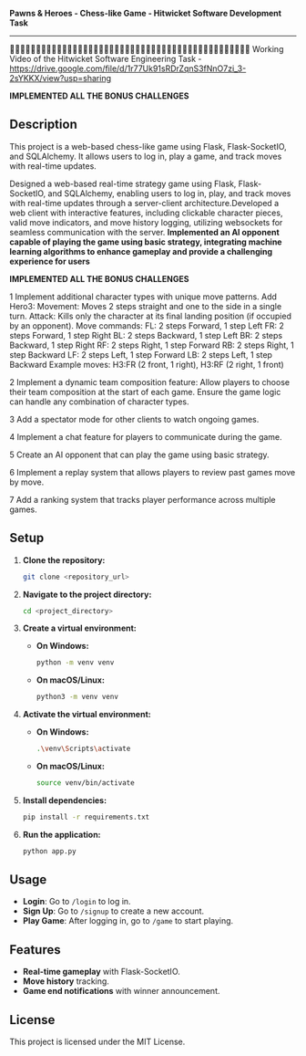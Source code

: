 
**Pawns & Heroes - Chess-like Game - Hitwicket Software Development Task**
****

🔴🔴🔴🔴🔴🔴🔴🔴🔴🔴🔴🔴🔴🔴🔴🔴🔴🔴🔴🔴🔴🔴🔴🔴🔴🔴🔴🔴🔴🔴🔴🔴🔴🔴🔴🔴🔴🔴🔴🔴🔴🔴🔴🔴🔴🔴
Working Video of the Hitwicket Software Engineering Task - [https://drive.google.com/file/d/1r77Uk91sRDrZqnS3fNnO7zi_3-2sYKKX/view?usp=sharing
](https://drive.google.com/file/d/1Kk3dgh8Jc5pXeVxH86sJVEhiCyXZl6Rn/view?usp=sharing)

**IMPLEMENTED ALL THE BONUS CHALLENGES**

## Description
This project is a web-based chess-like game using Flask, Flask-SocketIO, and SQLAlchemy. It allows users to log in, play a game, and track moves with real-time updates.

Designed a web-based real-time strategy game using Flask, Flask-SocketIO, and SQLAlchemy, enabling users to log in, play, and
track moves with real-time updates through a server-client architecture.Developed a web client with interactive features, including clickable character pieces, valid move indicators, and move history logging, utilizing websockets for seamless communication with the server. **Implemented an AI opponent capable of playing the game using basic strategy, integrating machine learning algorithms to enhance gameplay and provide a challenging experience for users**

**IMPLEMENTED ALL THE BONUS CHALLENGES**

1 Implement additional character types with unique move patterns.
Add Hero3:
Movement: Moves 2 steps straight and one to the side in a single turn.
Attack: Kills only the character at its final landing position (if occupied by an opponent).
Move commands:
FL: 2 steps Forward, 1 step Left
FR: 2 steps Forward, 1 step Right
BL: 2 steps Backward, 1 step Left
BR: 2 steps Backward, 1 step Right
RF: 2 steps Right, 1 step Forward
RB: 2 steps Right, 1 step Backward
LF: 2 steps Left, 1 step Forward
LB: 2 steps Left, 1 step Backward
Example moves: H3:FR (2 front, 1 right), H3:RF (2 right, 1 front)

2 Implement a dynamic team composition feature:
Allow players to choose their team composition at the start of each game.
Ensure the game logic can handle any combination of character types.

3 Add a spectator mode for other clients to watch ongoing games.

4 Implement a chat feature for players to communicate during the game.

5 Create an AI opponent that can play the game using basic strategy.

6 Implement a replay system that allows players to review past games move by move.

7 Add a ranking system that tracks player performance across multiple games.


## Setup

1. **Clone the repository:**
    ```bash
    git clone <repository_url>
    ```

2. **Navigate to the project directory:**
    ```bash
    cd <project_directory>
    ```

3. **Create a virtual environment:**
    * **On Windows:**
      ```bash
      python -m venv venv
      ```
    * **On macOS/Linux:**
      ```bash
      python3 -m venv venv
      ```

4. **Activate the virtual environment:**
    * **On Windows:**
      ```bash
      .\venv\Scripts\activate
      ```
    * **On macOS/Linux:**
      ```bash
      source venv/bin/activate
      ```

5. **Install dependencies:**
    ```bash
    pip install -r requirements.txt
    ```

6. **Run the application:**
    ```bash
    python app.py
    ```

## Usage

* **Login**: Go to `/login` to log in.
* **Sign Up**: Go to `/signup` to create a new account.
* **Play Game**: After logging in, go to `/game` to start playing.

## Features

* **Real-time gameplay** with Flask-SocketIO.
* **Move history** tracking.
* **Game end notifications** with winner announcement.

## License
This project is licensed under the MIT License.
